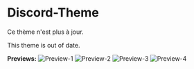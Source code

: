 # Discord-Theme

Ce thème n'est plus à jour.

This theme is out of date.

**Previews:**
![Preview-1](http://imgh.us/screen-1_1.png)
![Preview-2](http://imgh.us/screen-3.png)
![Preview-3](http://imgh.us/screen-2_1.png)
![Preview-4](http://imgh.us/screen-4.png)

